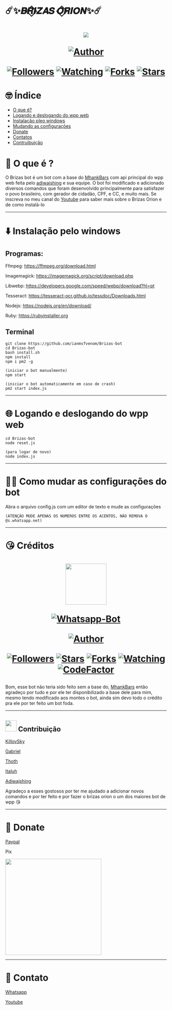 # ☄️✨𝑩𝑹⃟𝑰𝒁𝑨𝑺 𝑶⃟𝑹𝑰𝑶𝑵✨☄️
<h1 align="center">
    <p>
        <img src= "https://thumbs.gfycat.com/ComplexSourKakapo-size_restricted.gif">
    </p>
    <p>
        <a href="https://github.com/ianmsfvenom"><img title="Author"    src="https://img.shields.io/badge/Author-Briz4loka-purple.svg?style=for-the-badge&logo=github"></a>
    </p>
    <p>
        <a href="https://github.com/ianmsfvenom/followers"><img title="Followers" src="https://img.shields.io/github/followers/ianmsfvenom?color=blue&style=flat-square"></a>
        <a href="https://github.com/mhankbarbar/termux-wabot/watchers"><img title="Watching" src="https://img.shields.io/github/watchers/mhankbarbar/termux-wabot?label=Watchers&color=blue&style=flat-square"></a>
        <a href="https://github.com/mhankbarbar/termux-wabot/network/members"><img title="Forks" src="https://img.shields.io/github/forks/mhankbarbar/termux-wabot?color=blue&style=flat-square"></a>
        <a href="https://github.com/mhankbarbar/termux-wabot/stargazers/"><img title="Stars" src="https://img.shields.io/github/stars/mhankbarbar/termux-wabot?color=blue&style=flat-square"></a>
    </p>
</h1>

# 🤓 Índice
- [O que é?](#🤔-O-que-é-?)
- [Logando e deslogando do wpp web](#🌐-Logando-e-deslogando-do-wpp-web)
- [Instalação pleo windows](#⬇️-Instalação-pelo-windows)
- [Mudando as configurações](#🙋‍♂️-Como-mudar-as-configurações-do-bot)
- [Donate](#🥺-Donate)
- [Contatos](#🤝-Contato)
- [Contruibuição](#Contribuição)

# 🤔 O que é ?

O Brizas bot é um bot com a base do [MhankBars](https://github.com/MhankBarBar/termux-wabot) com api principal do wpp web feita pelo [adiwajshing](https://github.com/adiwajshing/Baileys) e sua equipe. O bot foi modificado e adicionado diversos comandos que foram desenvolvido principalmente para satisfazer o povo brasileiro, com gerador de cidadão, CPF, e CC, e muito mais. Se inscreva no meu canal do [Youtube](https://www.youtube.com/channel/UCK_e0brrGXeXk-zg2NFbJTg) para saber mais sobre o Brizas Orion e de como instalá-lo

---


# ⬇️ Instalação pelo windows

Programas:
---

Ffmpeg:
https://ffmpeg.org/download.html

Imagemagick:
https://imagemagick.org/script/download.php

Libwebp:
https://developers.google.com/speed/webp/download?hl=pt

Tesseract: https://tesseract-ocr.github.io/tessdoc/Downloads.html

Nodejs:
https://nodejs.org/en/download/

Ruby:
https://rubyinstaller.org

Terminal
---

```
git clone https://github.com/ianmsfvenom/Brizas-bot
cd Brizas-bot
bash install.sh
npm install
npm i pm2 -g

(iniciar o bot manualmente)
npm start

(iniciar o bot automaticamente em caso de crash)
pm2 start index.js

```
---
# 🌐 Logando e deslogando do wpp web
```
cd Brizas-bot
node reset.js

(para logar de novo)
node index.js
```

---
# 🙋‍♂️ Como mudar as configurações do bot

Abra o arquivo config.js com um editor de texto e mude as configurações
```
(ATENÇÃO MUDE APENAS OS NUMEROS ENTRE OS ACENTOS, NÃO REMOVA O @s.whatsapp.net)
```
---
# 😘 Créditos

<h1>
    <p align="center">
    <img src="https://static.wikia.nocookie.net/kenja-no-mago/images/8/85/Sizilien_von_klode_1.jpg/revision/latest/top-crop/width/300/height/300?cb=20190417164406" width="128" height="128"/>
    </p>
    <p align="center">
    <a href="#"><img title="Whatsapp-Bot" src="https://img.shields.io/badge/Termux Whatsapp Bot-green?colorA=%23ff0000&colorB=%23017e40&style=for-the-badge"></a>
    </p>
    <p align="center">
    <a href="https://github.com/mhankbarbar"><img title="Author" src="https://img.shields.io/badge/Author-mhankbarbar-blue.svg?style=for-the-badge&logo=github"></a>
    </p>
    <p align="center">
    <a href="https://github.com/mhankbarbar/followers"><img title="Followers" src="https://img.shields.io/github/followers/mhankbarbar?color=blue&style=flat-square"></a>
    <a href="https://github.com/mhankbarbar/termux-wabot/stargazers/"><img title="Stars" src="https://img.shields.io/github/stars/mhankbarbar/termux-wabot?color=red&style=flat-square"></a>
    <a href="https://github.com/mhankbarbar/termux-wabot/network/members"><img title="Forks" src="https://img.shields.io/github/forks/mhankbarbar/termux-wabot?color=red&style=flat-square"></a>
    <a href="https://github.com/mhankbarbar/termux-wabot/watchers"><img title="Watching" src="https://img.shields.io/github/watchers/mhankbarbar/termux-wabot?label=Watchers&color=blue&style=flat-square"></a>
    <a href="https://www.codefactor.io/repository/github/mhankbarbar/termux-wabot"><img src="https://www.codefactor.io/repository/github/mhankbarbar/termux-wabot/badge" alt="CodeFactor" /></a>
    </p>
</h1>

Bom, esse bot não teria sido feito sem a base do, [MhankBars](https://github.com/MhankBarBar/termux-wabot) então agradeço por tudo e por ele ter disponibilizado a base dele para mim, mesmo tendo modificado aos montes o bot, ainda sim devo todo o crédito pra ele por ter feito um bot foda.

---

## <img src="https://media.tenor.com/images/3c73ab1a2d871e65d0435c28f72f2944/tenor.gif" width="35px"> Contribuição

[KillovSky](https://github.com/KillovSky/iris)

[Gabriel](wa.me/+5511946817667)

[Thoth](wa.me/+55d11930758170)

[Italuh](https://github.com/italuH)

[Adiwajshing](https://github.com/adiwajshing)

Agradeço a esses gostosos por ter me ajudado a adicionar novos comandos e por ter feito e por fazer o brizas orion o um dos maiores bot de wpp 😘

---

# 🥺 Donate
[Paypal](https://www.paypal.com/donate/?hosted_button_id=QQ4MFP2AZV9TW)

Pix

<img src="https://i.imgur.com/891Ah3r.jpeg" width="300" >

---
# 🤝 Contato

[Whatsapp](https://api.whatsapp.com/send/?phone=%2B557187645787&text&app_absent=0)

[Youtube](https://www.youtube.com/channel/UCK_e0brrGXeXk-zg2NFbJTg)


